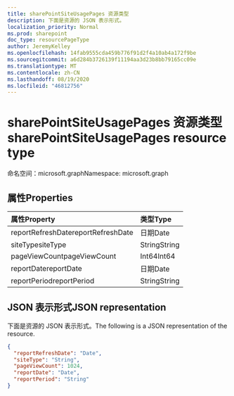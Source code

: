 ```yaml
---
title: sharePointSiteUsagePages 资源类型
description: 下面是资源的 JSON 表示形式。
localization_priority: Normal
ms.prod: sharepoint
doc_type: resourcePageType
author: JeremyKelley
ms.openlocfilehash: 14fab9555cda459b776f91d2f4a10ab4a172f9be
ms.sourcegitcommit: a6d284b3726139f11194aa3d23b8bb79165cc09e
ms.translationtype: MT
ms.contentlocale: zh-CN
ms.lasthandoff: 08/19/2020
ms.locfileid: "46812756"
---
```

# <a name="sharepointsiteusagepages-resource-type"></a><span data-ttu-id="b419a-103">sharePointSiteUsagePages 资源类型</span><span class="sxs-lookup"><span data-stu-id="b419a-103">sharePointSiteUsagePages resource type</span></span>

<span data-ttu-id="b419a-104">命名空间：microsoft.graph</span><span class="sxs-lookup"><span data-stu-id="b419a-104">Namespace: microsoft.graph</span></span>

## <a name="properties"></a><span data-ttu-id="b419a-105">属性</span><span class="sxs-lookup"><span data-stu-id="b419a-105">Properties</span></span>

| <span data-ttu-id="b419a-106">属性</span><span class="sxs-lookup"><span data-stu-id="b419a-106">Property</span></span>          | <span data-ttu-id="b419a-107">类型</span><span class="sxs-lookup"><span data-stu-id="b419a-107">Type</span></span>   |
| :---------------- | :----- |
| <span data-ttu-id="b419a-108">reportRefreshDate</span><span class="sxs-lookup"><span data-stu-id="b419a-108">reportRefreshDate</span></span> | <span data-ttu-id="b419a-109">日期</span><span class="sxs-lookup"><span data-stu-id="b419a-109">Date</span></span>   |
| <span data-ttu-id="b419a-110">siteType</span><span class="sxs-lookup"><span data-stu-id="b419a-110">siteType</span></span>          | <span data-ttu-id="b419a-111">String</span><span class="sxs-lookup"><span data-stu-id="b419a-111">String</span></span> |
| <span data-ttu-id="b419a-112">pageViewCount</span><span class="sxs-lookup"><span data-stu-id="b419a-112">pageViewCount</span></span>     | <span data-ttu-id="b419a-113">Int64</span><span class="sxs-lookup"><span data-stu-id="b419a-113">Int64</span></span>  |
| <span data-ttu-id="b419a-114">reportDate</span><span class="sxs-lookup"><span data-stu-id="b419a-114">reportDate</span></span>        | <span data-ttu-id="b419a-115">日期</span><span class="sxs-lookup"><span data-stu-id="b419a-115">Date</span></span>   |
| <span data-ttu-id="b419a-116">reportPeriod</span><span class="sxs-lookup"><span data-stu-id="b419a-116">reportPeriod</span></span>      | <span data-ttu-id="b419a-117">String</span><span class="sxs-lookup"><span data-stu-id="b419a-117">String</span></span> |

## <a name="json-representation"></a><span data-ttu-id="b419a-118">JSON 表示形式</span><span class="sxs-lookup"><span data-stu-id="b419a-118">JSON representation</span></span>

<span data-ttu-id="b419a-119">下面是资源的 JSON 表示形式。</span><span class="sxs-lookup"><span data-stu-id="b419a-119">The following is a JSON representation of the resource.</span></span>

<!-- {
  "blockType": "resource",
  "@odata.type": "microsoft.graph.sharePointSiteUsagePages"
} -->

```json
{
  "reportRefreshDate": "Date",
  "siteType": "String",
  "pageViewCount": 1024,
  "reportDate": "Date",
  "reportPeriod": "String"
}
```
